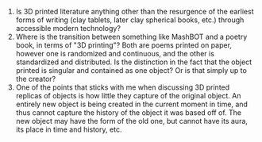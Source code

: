 1. Is 3D printed literature anything other than the resurgence of the earliest forms of writing (clay tablets, later clay spherical books, etc.) through accessible modern technology?
2. Where is the transition between something like MashBOT and a poetry book, in terms of "3D printing"? Both are poems printed on paper, however one is randomized and continuous, and the other is standardized and distributed. Is the distinction in the fact that the object printed is singular and contained as one object? Or is that simply up to the creator?
3. One of the points that sticks with me when discussing 3D printed replicas of objects is how little they capture of the original object. An entirely new object is being created in the current moment in time, and thus cannot capture the history of the object it was based off of. The new object may have the form of the old one, but cannot have its aura, its place in time and history, etc. 